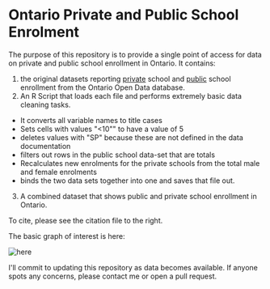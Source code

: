 
# Ontario Private and Public School Enrolment

The purpose of this repository is to provide a single point of access for data on private and public school enrollment in Ontario. It contains:

1. the original datasets reporting [private](https://data.ontario.ca/dataset/private-school-enrolment-by-gender) school and [public](https://data.ontario.ca/dataset/school-enrolment-by-gender) school enrollment from the Ontario Open Data database.  
2.  An R Script that loads each file and performs extremely basic data cleaning tasks. 
  - It converts all variable names to title cases
  - Sets cells with values "<10"" to have a value of 5
  - deletes values with "SP" because these are not defined in the data documentation
  - filters out rows in the public school data-set that are totals
  - Recalculates new enrolments for the private schools from the total male and female enrolments
  - binds the two data sets together into one and saves that file out.
3. A combined dataset that shows public and private school enrollment in Ontario. 

To cite, please see the citation file to the right.
  


The basic graph of interest is here:


![here](hhttps://github.com/sjkiss/ontario_private_school_enrolment/raw/main/Plots/ontario_private_school_enrolment.png) 


I'll commit to updating this repository as data becomes available. If anyone spots any concerns, please contact me or open a pull request. 
